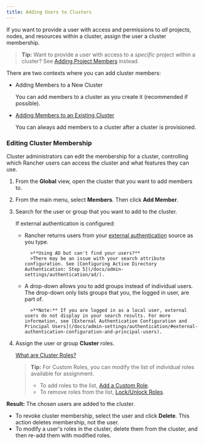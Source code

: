 ```yaml
---
title: Adding Users to Clusters
---
```


If you want to provide a user with access and permissions to _all_ projects, nodes, and resources within a cluster, assign the user a cluster membership.

> **Tip:** Want to provide a user with access to a _specific_ project within a cluster? See [Adding Project Members](/docs/k8s-in-rancher/projects-and-namespaces/project-members/) instead.

There are two contexts where you can add cluster members:

- Adding Members to a New Cluster

  You can add members to a cluster as you create it (recommended if possible).

- [Adding Members to an Existing Cluster](#editing-cluster-membership)

  You can always add members to a cluster after a cluster is provisioned.

### Editing Cluster Membership

Cluster administrators can edit the membership for a cluster, controlling which Rancher users can access the cluster and what features they can use.

1.  From the **Global** view, open the cluster that you want to add members to.

2.  From the main menu, select **Members**. Then click **Add Member**.

3.  Search for the user or group that you want to add to the cluster.

    If external authentication is configured:

    - Rancher returns users from your [external authentication](/docs/admin-settings/authentication/) source as you type.

          	>**Using AD but can't find your users?**
          	>There may be an issue with your search attribute configuration. See [Configuring Active Directory Authentication: Step 5](/docs/admin-settings/authentication/ad/).

    - A drop-down allows you to add groups instead of individual users. The drop-down only lists groups that you, the logged in user, are part of.

          	>**Note:** If you are logged in as a local user, external users do not display in your search results. For more information, see [External Authentication Configuration and Principal Users](/docs/admin-settings/authentication/#external-authentication-configuration-and-principal-users).

4.  Assign the user or group **Cluster** roles.

    [What are Cluster Roles?](/docs/admin-settings/rbac/cluster-project-roles/)

    > **Tip:** For Custom Roles, you can modify the list of individual roles available for assignment.
    >
    > - To add roles to the list, [Add a Custom Role](/docs/admin-settings/rbac/default-custom-roles/).
    > - To remove roles from the list, [Lock/Unlock Roles](/docs/admin-settings/rbac/locked-roles).

**Result:** The chosen users are added to the cluster.

- To revoke cluster membership, select the user and click **Delete**. This action deletes membership, not the user.
- To modify a user's roles in the cluster, delete them from the cluster, and then re-add them with modified roles.
